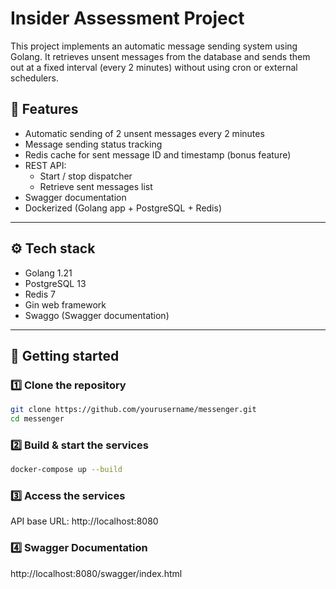# Insider Assessment Project

This project implements an automatic message sending system using Golang. It retrieves unsent messages from the database and sends them out at a fixed interval (every 2 minutes) without using cron or external schedulers.

## 🚀 Features

- Automatic sending of 2 unsent messages every 2 minutes
- Message sending status tracking
- Redis cache for sent message ID and timestamp (bonus feature)
- REST API:
  - Start / stop dispatcher
  - Retrieve sent messages list
- Swagger documentation
- Dockerized (Golang app + PostgreSQL + Redis)

---

## ⚙ Tech stack

- Golang 1.21
- PostgreSQL 13
- Redis 7
- Gin web framework
- Swaggo (Swagger documentation)

---

## 🐳 Getting started

### 1️⃣ Clone the repository
```bash
git clone https://github.com/yourusername/messenger.git
cd messenger
```

### 2️⃣ Build & start the services
```bash
docker-compose up --build
```

### 3️⃣ Access the services
API base URL: http://localhost:8080

### 4️⃣ Swagger Documentation
http://localhost:8080/swagger/index.html
